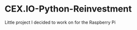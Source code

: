CEX.IO-Python-Reinvestment
==========================

Little project I decided to work on for the Raspberry Pi
